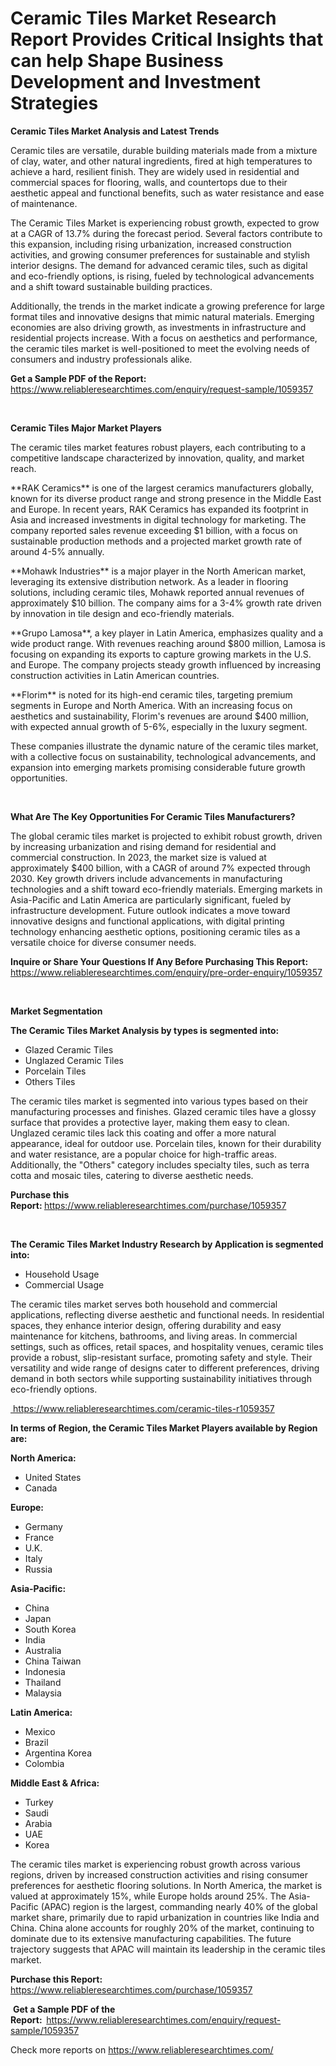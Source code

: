 <p><h1>Ceramic Tiles Market Research Report Provides Critical Insights that can help Shape Business Development and Investment Strategies</h1></p><p><strong>Ceramic Tiles Market Analysis and Latest Trends</strong></p>
<p><p>Ceramic tiles are versatile, durable building materials made from a mixture of clay, water, and other natural ingredients, fired at high temperatures to achieve a hard, resilient finish. They are widely used in residential and commercial spaces for flooring, walls, and countertops due to their aesthetic appeal and functional benefits, such as water resistance and ease of maintenance.</p><p>The Ceramic Tiles Market is experiencing robust growth, expected to grow at a CAGR of 13.7% during the forecast period. Several factors contribute to this expansion, including rising urbanization, increased construction activities, and growing consumer preferences for sustainable and stylish interior designs. The demand for advanced ceramic tiles, such as digital and eco-friendly options, is rising, fueled by technological advancements and a shift toward sustainable building practices.</p><p>Additionally, the trends in the market indicate a growing preference for large format tiles and innovative designs that mimic natural materials. Emerging economies are also driving growth, as investments in infrastructure and residential projects increase. With a focus on aesthetics and performance, the ceramic tiles market is well-positioned to meet the evolving needs of consumers and industry professionals alike.</p></p>
<p><strong>Get a Sample PDF of the Report:&nbsp;</strong> <a href="https://www.reliableresearchtimes.com/enquiry/request-sample/1059357?utm_campaign=2934&utm_medium=2&utm_source=Github&utm_content=ia&utm_term=02042025&utm_id=ceramic-tiles">https://www.reliableresearchtimes.com/enquiry/request-sample/1059357</a></p>
<p>&nbsp;</p>
<p><strong>Ceramic Tiles Major Market Players</strong></p>
<p><p>The ceramic tiles market features robust players, each contributing to a competitive landscape characterized by innovation, quality, and market reach.</p><p>**RAK Ceramics** is one of the largest ceramics manufacturers globally, known for its diverse product range and strong presence in the Middle East and Europe. In recent years, RAK Ceramics has expanded its footprint in Asia and increased investments in digital technology for marketing. The company reported sales revenue exceeding $1 billion, with a focus on sustainable production methods and a projected market growth rate of around 4-5% annually.</p><p>**Mohawk Industries** is a major player in the North American market, leveraging its extensive distribution network. As a leader in flooring solutions, including ceramic tiles, Mohawk reported annual revenues of approximately $10 billion. The company aims for a 3-4% growth rate driven by innovation in tile design and eco-friendly materials.</p><p>**Grupo Lamosa**, a key player in Latin America, emphasizes quality and a wide product range. With revenues reaching around $800 million, Lamosa is focusing on expanding its exports to capture growing markets in the U.S. and Europe. The company projects steady growth influenced by increasing construction activities in Latin American countries.</p><p>**Florim** is noted for its high-end ceramic tiles, targeting premium segments in Europe and North America. With an increasing focus on aesthetics and sustainability, Florim's revenues are around $400 million, with expected annual growth of 5-6%, especially in the luxury segment.</p><p>These companies illustrate the dynamic nature of the ceramic tiles market, with a collective focus on sustainability, technological advancements, and expansion into emerging markets promising considerable future growth opportunities.</p></p>
<p>&nbsp;</p>
<p><strong>What Are The Key Opportunities For Ceramic Tiles Manufacturers?</strong></p>
<p><p>The global ceramic tiles market is projected to exhibit robust growth, driven by increasing urbanization and rising demand for residential and commercial construction. In 2023, the market size is valued at approximately $400 billion, with a CAGR of around 7% expected through 2030. Key growth drivers include advancements in manufacturing technologies and a shift toward eco-friendly materials. Emerging markets in Asia-Pacific and Latin America are particularly significant, fueled by infrastructure development. Future outlook indicates a move toward innovative designs and functional applications, with digital printing technology enhancing aesthetic options, positioning ceramic tiles as a versatile choice for diverse consumer needs.</p></p>
<p><strong>Inquire or Share Your Questions If Any Before Purchasing This Report:</strong> <a href="https://www.reliableresearchtimes.com/enquiry/pre-order-enquiry/1059357?utm_campaign=2934&utm_medium=2&utm_source=Github&utm_content=ia&utm_term=02042025&utm_id=ceramic-tiles">https://www.reliableresearchtimes.com/enquiry/pre-order-enquiry/1059357</a></p>
<p>&nbsp;</p>
<p><strong>Market Segmentation</strong></p>
<p><strong>The Ceramic Tiles Market Analysis by types is segmented into:</strong></p>
<p><ul><li>Glazed Ceramic Tiles</li><li>Unglazed Ceramic Tiles</li><li>Porcelain Tiles</li><li>Others Tiles</li></ul></p>
<p><p>The ceramic tiles market is segmented into various types based on their manufacturing processes and finishes. Glazed ceramic tiles have a glossy surface that provides a protective layer, making them easy to clean. Unglazed ceramic tiles lack this coating and offer a more natural appearance, ideal for outdoor use. Porcelain tiles, known for their durability and water resistance, are a popular choice for high-traffic areas. Additionally, the "Others" category includes specialty tiles, such as terra cotta and mosaic tiles, catering to diverse aesthetic needs.</p></p>
<p><strong>Purchase this Report:&nbsp;</strong><a href="https://www.reliableresearchtimes.com/purchase/1059357?utm_campaign=2934&utm_medium=2&utm_source=Github&utm_content=ia&utm_term=02042025&utm_id=ceramic-tiles">https://www.reliableresearchtimes.com/purchase/1059357</a></p>
<p>&nbsp;</p>
<p><strong>The Ceramic Tiles Market Industry Research by Application is segmented into:</strong></p>
<p><ul><li>Household Usage</li><li>Commercial Usage</li></ul></p>
<p><p>The ceramic tiles market serves both household and commercial applications, reflecting diverse aesthetic and functional needs. In residential spaces, they enhance interior design, offering durability and easy maintenance for kitchens, bathrooms, and living areas. In commercial settings, such as offices, retail spaces, and hospitality venues, ceramic tiles provide a robust, slip-resistant surface, promoting safety and style. Their versatility and wide range of designs cater to different preferences, driving demand in both sectors while supporting sustainability initiatives through eco-friendly options.</p></p>
<p><a href="https://www.reliableresearchtimes.com/ceramic-tiles-r1059357?utm_campaign=2934&utm_medium=2&utm_source=Github&utm_content=ia&utm_term=02042025&utm_id=ceramic-tiles">&nbsp;https://www.reliableresearchtimes.com/ceramic-tiles-r1059357</a></p>
<p><strong>In terms of Region, the Ceramic Tiles Market Players available by Region are:</strong></p>
<p>
    <p> <strong> North America: </strong>
        <ul>
            <li>United States</li>
            <li>Canada</li>
        </ul>
        </p> 
    <p> <strong> Europe: </strong>
        <ul>
            <li>Germany</li>
            <li>France</li>
            <li>U.K.</li>
            <li>Italy</li>
            <li>Russia</li>
        </ul>
        </p> 
    <p> <strong> Asia-Pacific: </strong>
        <ul>
            <li>China</li>
            <li>Japan</li>
            <li>South Korea</li>
            <li>India</li>
            <li>Australia</li>
            <li>China Taiwan</li>
            <li>Indonesia</li>
            <li>Thailand</li>
            <li>Malaysia</li>
        </ul>
        </p> 
    <p> <strong> Latin America: </strong>
        <ul>
            <li>Mexico</li>
            <li>Brazil</li>
            <li>Argentina Korea</li>
            <li>Colombia</li>
        </ul>
        </p> 
    <p> <strong> Middle East & Africa: </strong>
        <ul>
            <li>Turkey</li>
            <li>Saudi</li>
            <li>Arabia</li>
            <li>UAE</li>
            <li>Korea</li>
        </ul>
    </p>
    </p>
<p><p>The ceramic tiles market is experiencing robust growth across various regions, driven by increased construction activities and rising consumer preferences for aesthetic flooring solutions. In North America, the market is valued at approximately 15%, while Europe holds around 25%. The Asia-Pacific (APAC) region is the largest, commanding nearly 40% of the global market share, primarily due to rapid urbanization in countries like India and China. China alone accounts for roughly 20% of the market, continuing to dominate due to its extensive manufacturing capabilities. The future trajectory suggests that APAC will maintain its leadership in the ceramic tiles market.</p></p>
<p><strong>Purchase this Report: </strong><a href="https://www.reliableresearchtimes.com/purchase/1059357?utm_campaign=2934&utm_medium=2&utm_source=Github&utm_content=ia&utm_term=02042025&utm_id=ceramic-tiles">https://www.reliableresearchtimes.com/purchase/1059357</a></p>
<p>&nbsp;<strong>Get a Sample PDF of the Report:&nbsp;&nbsp;</strong><a href="https://www.reliableresearchtimes.com/enquiry/request-sample/1059357?utm_campaign=2934&utm_medium=2&utm_source=Github&utm_content=ia&utm_term=02042025&utm_id=ceramic-tiles">https://www.reliableresearchtimes.com/enquiry/request-sample/1059357</a></p>
<p><strong></strong></p>
<p>Check more reports on <a href="https://www.reliableresearchtimes.com/?utm_campaign=2934&utm_medium=2&utm_source=Github&utm_content=ia&utm_term=02042025&utm_id=ceramic-tiles">https://www.reliableresearchtimes.com/</a></p>